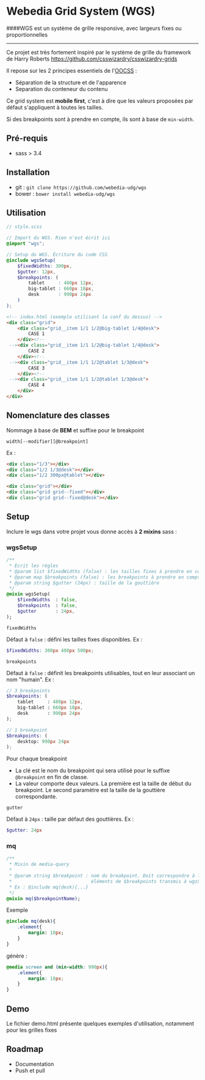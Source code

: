 Webedia Grid System (WGS)
===

####WGS est un système de grille responsive, avec largeurs fixes ou proportionnelles

--- 

Ce projet est très fortement inspiré par le système de grille du framework de Harry Roberts https://github.com/csswizardry/csswizardry-grids

Il repose sur les 2 principes essentiels de l'[OOCSS](https://github.com/stubbornella/oocss/wiki) :

* Séparation de la structure et de l'apparence
* Separation du conteneur du contenu

Ce grid system est **mobile first**, c'est à dire que les valeurs proposées par défaut s'appliquent à toutes les tailles.

Si des breakpoints sont à prendre en compte, ils sont à base de ``min-width``.

## Pré-requis

* sass > 3.4

## Installation

* git : ``git clone https://github.com/webedia-udg/wgs``
* bower : ``bower install webedia-udg/wgs``

## Utilisation

```scss
// style.scss

// Import du WGS. Rien n'est écrit ici
@import "wgs";

// Setup du WGS. Écriture du code CSS
@include wgsSetup(
    $fixedWidths: 300px,
    $gutter: 12px,
    $breakpoints: (
        tablet     : 480px 12px,
        big-tablet : 660px 18px,
        desk       : 990px 24px
    )
);

```

```html
<!-- index.html (exemple utilisant la conf du dessus) -->
<div class="grid">
    <div class="grid__item 1/1 1/2@big-tablet 1/4@desk">
        CASE 1
    </div><!--
 --><div class="grid__item 1/1 1/2@big-tablet 1/4@desk">
        CASE 2
    </div><!--
 --><div class="grid__item 1/1 1/2@tablet 1/3@desk">
        CASE 3
    </div><!--
 --><div class="grid__item 1/1 1/2@tablet 1/3@desk">
        CASE 4
    </div>
</div>
```

## Nomenclature des classes

Nommage à base de **BEM** et suffixe pour le breakpoint

``width[--modifier][@breakpoint]``

Ex :

```html
<div class="1/3"></div>
<div class="1/2 1/3@desk"></div>
<div class="1/2 300px@tablet"></div>

<div class="grid"></div>
<div class="grid grid--fixed"></div>
<div class="grid grid--fixed@desk"></div>

```

## Setup

Inclure le wgs dans votre projet vous donne accès à **2 mixins** sass :

### wgsSetup

```sass
/**
 * Ecrit les règles
 * @param list $fixedWidths (false) : les tailles fixes à prendre en compte
 * @param map $breakpoints (false) : les breakpoints à prendre en compte
 * @param string $gutter (24px) : taille de la gouttière
 */
@mixin wgsSetup(
    $fixedWidths  : false,
    $breakpoints  : false,
    $gutter       : 24px,
);
```

``fixedWidths``

Défaut à ``false`` : défini les tailles fixes disponibles. Ex : 

```scss
$fixedWidths: 300px 400px 500px;
```

``breakpoints``

Défaut à ``false`` : définit les breakpoints utilisables, tout en leur associant  un nom "humain". Ex :

```scss
// 3 breakpoints
$breakpoints: (
    tablet     : 480px 12px,
    big-tablet : 660px 18px,
    desk       : 990px 24px
);

// 1 breakpoint
$breakpoints: (
    desktop: 990px 24px
);
```

Pour chaque breakpoint

* La clé est le nom du breakpoint qui sera utilisé pour le suffixe ``@breakpoint`` en fin de classe.
* La valeur comporte deux valeurs. La première est la taille de début du breakpoint. Le second paramètre est la taille de la gouttière correspondante.


``gutter``

Défaut à ``24px`` : taille par défaut des gouttières. Ex : 

```scss
$gutter: 24px
```

### mq

```sass
/**
 * Mixin de media-query
 *
 * @param string $breakpoint : nom du breakpoint. Doit correspondre à l'un des
 *                             éléments de $breakpoints transmis à wgsSetup()
 * Ex : @include mq(desk){...}
 */
@mixin mq($breakpointName);
```

Exemple 

```sass
@include mq(desk){
    .element{
        margin: 10px;
    }
}
```

génère : 

```css
@media screen and (min-width: 990px){
    .element{
        margin: 10px;
    }
}
```


## Demo

Le fichier demo.html présente quelques exemples d'utilisation, notamment pour les grilles fixes

## Roadmap

- Documentation
- Push et pull


